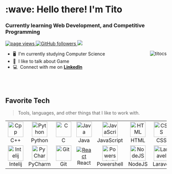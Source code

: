<h1 align="left" id="hfn-title">:wave: Hello there! I'm Tito</h1>
<h3 align="left">Currently learning Web Development, and Competitive Programming</h3>

<p align="left">
  <a href="https://github.com/titocs/titocs">
    <img src="https://komarev.com/ghpvc/?username=titocs" alt="page views" />
  </a>
  <a href="https://github.com/titocs?tab=followers">
    <img alt="GitHub followers" src="https://img.shields.io/github/followers/titocs?color=green&logo=github">
  </a>
  <a href="https://twitter.com/intent/follow?screen_name=hfnnff&tw_p=followbutton">
    <img src="https://img.shields.io/twitter/follow/hfnnff?label=%40hfnnff&style=social">
  </a>
</p>

<a href="#hfn-title">
  <img src="https://github-readme-stats.vercel.app/api?username=titocs&show_icons=true&count_private=true&include_all_commits=true" alt="titocs" align="right" />
</a>

- 🖥️ &nbsp;I'm currently studying Computer Science
- :speech_balloon: &nbsp;I like to talk about Game
- :computer: &nbsp;Connect with me on **[LinkedIn]**

<br>
<br>

<h2 align="left" id="hfn-tech">Favorite Tech</h2>

> Tools, languages, and other things that I like to work with.

<table>
  <tr>
    <td align="center" width="96">
      <a href="#hfn-tech">
        <img src="https://github.com/abranhe/programming-languages-logos/blob/master/src/cpp/cpp_48x48.png" width="48" height="48" alt="Cpp" />
      </a>
      <br>C++
    </td>
    <td align="center" width="96">
      <a href="#hfn-tech">
        <img src="https://github.com/abranhe/programming-languages-logos/blob/master/src/python/python_48x48.png" width="48" height="48" alt="Python" />
      </a>
      <br>Python
    </td>
    <td align="center" width="96">
      <a href="#hfn-tech">
        <img src="https://github.com/abranhe/programming-languages-logos/blob/master/src/c/c_48x48.png" width="48" height="48" alt="C" />
      </a>
      <br>C
    </td>
    <td align="center" width="96">
      <a href="#hfn-tech">
        <img src="https://github.com/abranhe/programming-languages-logos/blob/master/src/java/java_48x48.png" width="48" height="48" alt="Java" />
      </a>
      <br>Java
    </td>
    <td align="center" width="96">
      <a href="#hfn-tech">
        <img src="https://github.com/abranhe/programming-languages-logos/blob/master/src/javascript/javascript_48x48.png" width="48" height="48" alt="JavaScript" />
      </a>
      <br>JavaScript
    </td>
    <td align="center" width="96">
      <a href="#hfn-tech">
        <img src="https://github.com/abranhe/programming-languages-logos/blob/master/src/html/html_48x48.png" width="48" height="48" alt="HTML" />
      </a>
      <br>HTML
    </td>
    <td align="center" width="96">
      <a href="#hfn-tech" >
        <img src="https://github.com/yurijserrano/Github-Profile-Readme-Logos/blob/master/others/css.svg" width="48" height="48" alt="CSS" />
      </a>
      <br>CSS
    </td>
    <td align="center" width="96">
      <a href="#hfn-tech">
        <img src="https://github.com/yurijserrano/Github-Profile-Readme-Logos/blob/master/databases/mysql.svg" width="48" height="48" alt="MySQL" />
      </a>
      <br>MySQL
    </td>
    <td align="center" width="96">
      <a href="#hfn-tech">
        <img src="https://github.com/yurijserrano/Github-Profile-Readme-Logos/blob/master/text%20editors/vscode.svg" width="48" height="48" alt="Sass" />
      </a>
      <br>VSCode
    </td>
  </tr>
  <tr>
    <td align="center" width="96"> 
      <a href="#hfn-tech" >
        <img src="https://github.com/yurijserrano/Github-Profile-Readme-Logos/blob/master/ides/intellij.svg" width="48" height="48" alt="Intelij" />
      </a>
      <br>Intelij
    </td>
    <td align="center" width="96">
      <a href="#hfn-tech" >
        <img src="https://github.com/yurijserrano/Github-Profile-Readme-Logos/blob/master/ides/pycharm.svg" width="48" height="48" alt="PyCharm" />
      </a>
      <br>PyCharm
    </td>
    <td align="center"  width="96">
      <a href="#hfn-tech">
        <img src="https://github.com/yurijserrano/Github-Profile-Readme-Logos/blob/master/others/git.svg" width="48" height="48" alt="Git" />
      </a>
      <br>Git
    </td>
    <td align="center"  width="96">
      <a href="#hfn-tech">
        <img src="https://github.com/yurijserrano/Github-Profile-Readme-Logos/blob/master/frameworks/react.svg" alt="React" />
      </a>
      <br>React
    </td>
    <td align="center" width="96">
      <a href="#hfn-tech">
        <img src="https://raw.githubusercontent.com/PowerShell/PowerShell/master/assets/ps_black_128.svg" width="48" height="48" alt="Powershell" />
      </a>
      <br>Powershell
    </td>
    <td align="center"  width="96">
      <a href="#hfn-tech">
        <img src="https://github.com/yurijserrano/Github-Profile-Readme-Logos/blob/master/frameworks/nodejs.svg" width="48" height="48" alt="NodeJS" />
      </a>
      <br>NodeJS
    </td>
    <td align="center" width="96">
      <a href="#hfn-tech" >
        <img src="https://github.com/yurijserrano/Github-Profile-Readme-Logos/blob/master/frameworks/laravel.svg" width="48" height="48" alt="Laravel" />
      </a>
      <br>Laravel
    </td>
    <td align="center" width="96">
      <a href="#hfn-tech" >
        <img src="https://github.com/yurijserrano/Github-Profile-Readme-Logos/blob/master/frameworks/codeigniter.svg" width="48" height="48" alt="CodeIgniter" />
      </a>
      <br>CodeIgniter
    </td>
    <td align="center" width="96">
      <a href="#hfn-tech" >
        <img src="https://github.com/yurijserrano/Github-Profile-Readme-Logos/blob/master/cloud/heroku.svg" width="48" height="48" alt="Heroku" />
      </a>
      <br>Heroku
    </td>
  </tr>
</table>

<!-- END_SECTION:ascii_graph -->
<!-- prettier-ignore-end -->

<!-- links -->
[linkedin]: https://www.linkedin.com/in/titocs/ "Tito LinkedIn"
